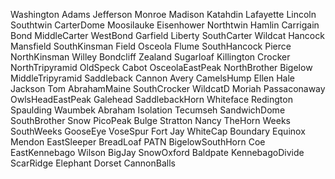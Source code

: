 Washington
Adams
Jefferson
Monroe
Madison
Katahdin
Lafayette
Lincoln
Southtwin
CarterDome
Moosilauke
Eisenhower
Northtwin
Hamlin
Carrigain
Bond
MiddleCarter
WestBond
Garfield
Liberty
SouthCarter
Wildcat
Hancock
Mansfield
SouthKinsman
Field
Osceola
Flume
SouthHancock
Pierce
NorthKinsman
Willey
Bondcliff
Zealand
Sugarloaf
Killington
Crocker
NorthTripyramid
OldSpeck
Cabot
OsceolaEastPeak
NorthBrother
Bigelow
MiddleTripyramid
Saddleback
Cannon
Avery
CamelsHump
Ellen
Hale
Jackson
Tom
AbrahamMaine
SouthCrocker
WildcatD
Moriah
Passaconaway
OwlsHeadEastPeak
Galehead
SaddlebackHorn
Whiteface
Redington
Spaulding
Waumbek
Abraham
Isolation
Tecumseh
SandwichDome
SouthBrother
Snow
PicoPeak
Bulge
Stratton
Nancy
TheHorn
Weeks
SouthWeeks
GooseEye
VoseSpur
Fort
Jay
WhiteCap
Boundary
Equinox
Mendon
EastSleeper
BreadLoaf
PATN
BigelowSouthHorn
Coe
EastKennebago
Wilson
BigJay
SnowOxford
Baldpate
KennebagoDivide
ScarRidge
Elephant
Dorset
CannonBalls

